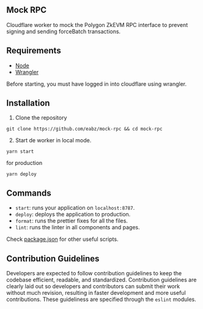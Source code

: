 ## Mock RPC

Cloudflare worker to mock the Polygon ZkEVM RPC interface to prevent signing and sending forceBatch transactions.

## Requirements

- [Node](https://nodejs.org/en/)
- [Wrangler](https://github.com/cloudflare/wrangler2)

Before starting, you must have logged in into cloudflare using wrangler.

## Installation

1. Clone the repository

```
git clone https://github.com/eabz/mock-rpc && cd mock-rpc
```

2. Start de worker in local mode.

```
yarn start
```

for production

```
yarn deploy
```

## Commands

- `start`: runs your application on `localhost:8787`.
- `deploy`: deploys the application to production.
- `format`: runs the prettier fixes for all the files.
- `lint`: runs the linter in all components and pages.

Check [package.json](./package.json) for other useful scripts.

## Contribution Guidelines

Developers are expected to follow contribution guidelines to keep the codebase efficient, readable, and standardized. Contribution guidelines are clearly laid out so developers and contributors can submit their work without much revision, resulting in faster development and more useful contributions. These guideliness are specified through the `eslint` modules.
